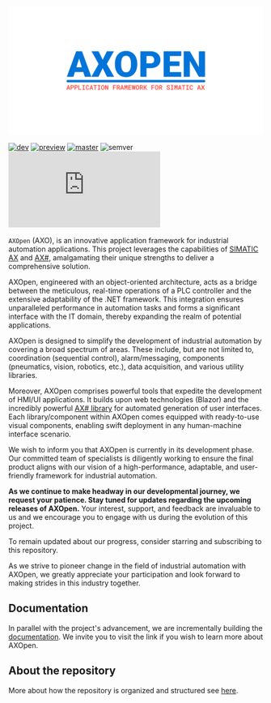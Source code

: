 ![AXOpen Banner](/docfx/images/banner.png)

[![dev](https://github.com/ix-ax/AXOpen/actions/workflows/dev.yml/badge.svg?branch=dev)](https://github.com/ix-ax/axsharp/actions/workflows/dev.yml)
[![preview](https://github.com/ix-ax/AXOpen/actions/workflows/release.yml/badge.svg?branch=releases%2Fv0)](https://github.com/ix-ax/axsharp/actions/workflows/release.yml)
[![master](https://github.com/ix-ax/AXOpen/actions/workflows/master.yml/badge.svg?branch=master)](https://github.com/ix-ax/axsharp/actions/workflows/master.yml)
![semver](https://img.shields.io/badge/semver-0.10.0-blue)
[![GitHub license](https://badgen.net/github/license/Naereen/Strapdown.js)](https://github.com/ix-ax/axsharp/blob/dev/LICENSE)

`AXOpen` (AXO), is an innovative application framework for industrial automation applications. This project leverages the capabilities of [SIMATIC AX](https://simatic-ax.siemens.io) and [AX#](https://github.com/ix-ax/axsharp), amalgamating their unique strengths to deliver a comprehensive solution.

AXOpen, engineered with an object-oriented architecture, acts as a bridge between the meticulous, real-time operations of a PLC controller and the extensive adaptability of the .NET framework. This integration ensures unparalleled performance in automation tasks and forms a significant interface with the IT domain, thereby expanding the realm of potential applications.

AXOpen is designed to simplify the development of industrial automation by covering a broad spectrum of areas. These include, but are not limited to, coordination (sequential control), alarm/messaging, components (pneumatics, vision, robotics, etc.), data acquisition, and various utility libraries.

Moreover, AXOpen comprises powerful tools that expedite the development of HMI/UI applications. It builds upon web technologies (Blazor) and the incredibly powerful [AX# library](https://ix-ax.github.io/axsharp/articles/blazor/RENDERABLECONTENT.html) for automated generation of user interfaces. Each library/component within AXOpen comes equipped with ready-to-use visual components, enabling swift deployment in any human-machine interface scenario.

We wish to inform you that AXOpen is currently in its development phase. Our committed team of specialists is diligently working to ensure the final product aligns with our vision of a high-performance, adaptable, and user-friendly framework for industrial automation.

**As we continue to make headway in our developmental journey, we request your patience. Stay tuned for updates regarding the upcoming releases of AXOpen.** Your interest, support, and feedback are invaluable to us and we encourage you to engage with us during the evolution of this project.

To remain updated about our progress, consider starring and subscribing to this repository. 

As we strive to pioneer change in the field of industrial automation with AXOpen, we greatly appreciate your participation and look forward to making strides in this industry together.

## Documentation

In parallel with the project's advancement, we are incrementally building the [documentation](https://ix-ax.github.io/AXOpen/). We invite you to visit the link if you wish to learn more about AXOpen.

## About the repository

More about how the repository is organized and structured see [here](src/README.md).